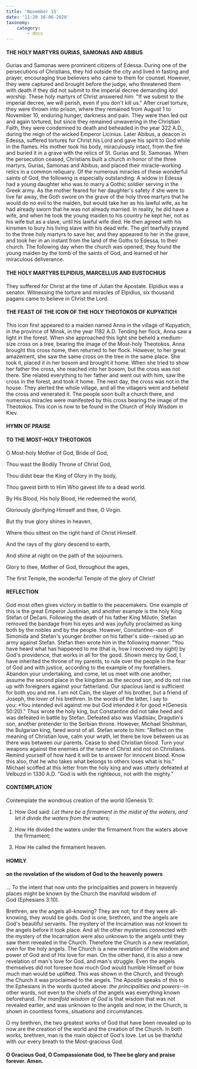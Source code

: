 ```yaml
---
title: 'November 15'
date: '11:20 16-06-2020'
taxonomy:
    category:
        - docs
---
```


#### THE HOLY MARTYRS GURIAS, SAMONAS AND ABIBUS

Gurias and Samonas were prominent citizens of Edessa. During one of the persecutions of Christians, they hid outside the city and lived in fasting and prayer, encouraging true believers who came to them for counsel. However, they were captured and brought before the judge, who threatened them with death if they did not submit to the imperial decree demanding idol worship. These holy martyrs of Christ answered him: "If we submit to the imperial decree, we will perish, even if you don't kill us." After cruel torture, they were thrown into prison, where they remained from August 1 to November 10, enduring hunger, darkness and pain. They were then led out and again tortured, but since they remained unwavering in the Christian Faith, they were condemned to death and beheaded in the year 322 A.D., during the reign of the wicked Emperor Licinius. Later Abibus, a deacon in Edessa, suffered tortures for Christ his Lord and gave his spirit to God while in the flames. His mother took his body, miraculously intact, from the fire and buried it in a grave with the relics of St. Gurias and St. Samonas. When the persecution ceased, Christians built a church in honor of the three martyrs, Gurias, Samonas and Abibus, and placed their miracle-working relics in a common reliquary. Of the numerous miracles of these wonderful saints of God, the following is especially outstanding: A widow in Edessa had a young daughter who was to marry a Gothic soldier serving in the Greek army. As the mother feared for her daughter's safety if she were to live far away, the Goth swore on the grave of the holy three martyrs that he would do no evil to the maiden, but would take her as his lawful wife, as he had already sworn that he was not already married. In reality, he did have a wife, and when he took the young maiden to his country he kept her, not as his wife but as a slave, until his lawful wife died. He then agreed with his kinsmen to bury his living slave with his dead wife. The girl tearfully prayed to the three holy martyrs to save her, and they appeared to her in the grave, and took her in an instant from the land of the Goths to Edessa, to their church. The following day when the church was opened, they found the young maiden by the tomb of the saints of God, and learned of her miraculous deliverance.

#### THE HOLY MARTYRS ELPIDIUS, MARCELLUS AND EUSTOCHIUS

They suffered for Christ at the time of Julian the Apostate. Elpidius was a senator. Witnessing the torture and miracles of Elpidius, six thousand pagans came to believe in Christ the Lord.

#### THE FEAST OF THE ICON OF THE HOLY THEOTOKOS OF KUPYATICH

This icon first appeared to a maiden named Anna in the village of Kupyatich, in the province of Minsk, in the year 1182 A.D. Tending her flock, Anna saw a light in the forest. When she approached this light she beheld a medium-size cross on a tree, bearing the image of the Most-holy Theotokos. Anna brought this cross home, then returned to her flock. However, to her great amazement, she saw the same cross on the tree in the same place. She took it, placed it in her bosom and brought it home. When she tried to show her father the cross, she reached into her bosom, but the cross was not there. She related everything to her father and went out with him, saw the cross in the forest, and took it home. The next day, the cross was not in the house. They alerted the whole village, and all the villagers went and beheld the cross and venerated it. The people soon built a church there, and numerous miracles were manifested by this cross bearing the image of the Theotokos. This icon is now to be found in the Church of Holy Wisdom in Kiev.



#### HYMN OF PRAISE
#### 

#### TO THE MOST-HOLY THEOTOKOS

O Most-holy Mother of God, Bride of God,

Thou wast the Bodily Throne of Christ God,

Thou didst bear the King of Glory in thy body,

Thou gavest birth to Him Who gavest life to a dead world.

By His Blood, His holy Blood, He redeemed the world,

Gloriously glorifying Himself and thee, O Virgin.

But thy true glory shines in heaven,

Where thou sittest on the right hand of Christ Himself.

And the rays of thy glory descend to earth,

And shine at night on the path of the sojourners.

Glory to thee, Mother of God, throughout the ages,

The first Temple, the wonderful Temple of the glory of Christ!


#### REFLECTION

God most often gives victory in battle to the peacemakers. One example of this is the great Emperor Justinian, and another example is the holy King Stefan of Dečani. Following the death of his father King Milutin, Stefan removed the bandage from his eyes and was joyfully proclaimed as king both by the nobles and by the people. However, Constantine--son of Simonida and Stefan's younger brother on his father's side--raised up an army against Stefan. Stefan then wrote him in the following manner: "You have heard what has happened to me (that is, how I received my sight) by God's providence, that works in all for the good. Shown mercy by God, I have inherited the throne of my parents, to rule over the people in the fear of God and with justice, according to the example of my forefathers. Abandon your undertaking, and come, let us meet with one another; assume the second place in the kingdom as the second son, and do not rise up with foreigners against your fatherland. Our spacious land is sufficient for both you and me. I am not Cain, the slayer of his brother, but a friend of Joseph, the lover of his brethren. In the words of the latter, I say to you: *You intended evil against me but God intended it for good *(Genesis 50:20)." Thus wrote the holy king, but Constantine did not take heed and was defeated in battle by Stefan. Defeated also was Vladislav, Dragutin's son, another pretender to the Serbian throne. However, Michael Shishman, the Bulgarian king, fared worst of all. Stefan wrote to him: "Reflect on the meaning of Christian love, calm your wrath, let there be love between us as there was between our parents. Cease to shed Christian blood. Turn your weapons against the enemies of the name of Christ and not on Christians. Remind yourself of how hard it will be to answer for innocent blood. Know this also, that he who takes what belongs to others loses what is his." Michael scoffed at this letter from the holy king and was utterly defeated at Velbuzd in 1330 A.D. "God is with the righteous, not with the mighty."


#### CONTEMPLATION


Contemplate the wondrous creation of the world (Genesis 1):

1.  How God said: *Let there be a firmament in the midst of the waters, and let it divide the waters from the waters;*

1.  How He divided the waters under the firmament from the waters above the firmament;

1.  How He called the firmament heaven.



#### HOMILY

#### on the revelation of the wisdom of God to the heavenly powers

… To the intent that now unto the principalities and powers in heavenly places might be known by the Church the manifold wisdom of God (Ephesians 3:10).

Brethren, are the angels all-knowing? They are not; for if they were all-knowing, they would be gods. God is one, brethren, and the angels are God's beautiful servants. The mystery of the Incarnation was not known to the angels before it took place. And all the other mysteries connected with the mystery of the Incarnation were also unknown to the angels until they saw them revealed in the Church. Therefore the Church is a new revelation, even for the holy angels. The Church is a new revelation of the wisdom and power of God and of His love for man. On the other hand, it is also a new revelation of man's love for God, and man's struggle. Even the angels themselves did not foresee how much God would humble Himself or how much man would be uplifted. This was shown in the Church, and through the Church it was proclaimed to the angels. The Apostle speaks of this to the Ephesians in the words quoted above: *the principalities and powers*--in other words, not even to the chiefs of the angels was everything known beforehand. *The manifold wisdom of God* is that wisdom that was not revealed earlier, and was unknown to the angels and now, in the Church, is shown in countless forms, situations and circumstances.

O my brethren, the two greatest works of God that have been revealed up to now are the creation of the world and the creation of the Church. In both works, brethren, man is the main object of God's love. Let us be thankful with our every breath to the Most-gracious God. 

#### O Gracious God, O Compassionate God, to Thee be glory and praise forever. Amen.
